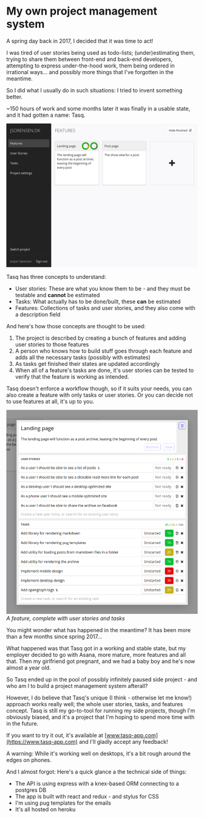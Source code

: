 # My own project management system

A spring day back in 2017, I decided that it was time to act!

I was tired of user stories being used as todo-lists; (under)estimating them, trying to share them between front-end and back-end developers, attempting to express under-the-hood work, them being ordered in irrational ways... and possibly more things that I've forgotten in the meantime.

So I did what I usually do in such situations: I tried to invent something better.

~150 hours of work and some months later it was finally in a usable state, and it had gotten a name: Tasq.

![the list of features](images/2019-05-31/features-list.png)

Tasq has three concepts to understand:
- User stories: These are what you know them to be - and they must be testable and **cannot** be estimated
- Tasks: What actually has to be done/built, these **can** be estimated
- Features: Collections of tasks and user stories, and they also come with a description field

And here's how those concepts are thought to be used:
1. The project is described by creating a bunch of features and adding user stories to those features
2. A person who knows how to build stuff goes through each feature and adds all the necessary tasks (possibly with estimates)
3. As tasks get finished their states are updated accordingly
4. When all of a feature's tasks are done, it's user stories can be tested to verify that the feature is working as intended.

Tasq doesn't enforce a workflow though, so if it suits your needs, you can also create a feature with only tasks or user stories. Or you can decide not to use features at all, it's up to you.

![a feature with user stories and tasks](images/2019-05-31/feature.png)
_A feature, complete with user stories and tasks_

You might wonder what has happened in the meantime? It has been more than a few months since spring 2017...

What happened was that Tasq got in a  working and stable state, but my employer decided to go with Asana, more mature, more features and all that.
Then my girlfriend got pregnant, and we had a baby boy and he's now almost a year old.

So Tasq ended up in the pool of possibly infinitely paused side project - and who am I to build a project management system afterall?

However, I do believe that Tasq's unique (I think - otherwise let me know!) approach works really well; the whole user stories, tasks, and features concept. Tasq is still my go-to-tool for running my side projects, though I'm obviously biased, and it's a project that I'm hoping to spend more time with in the future.

If you want to try it out, it's available at [www.tasq-app.com](https://www.tasq-app.com) and I'll gladly accept any feedback!

A warning: While it's working well on desktops, it's a bit rough around the edges on phones.

And I almost forgot: Here's a quick glance a the technical side of things:
 - The API is using express with a knex-based ORM connecting to a postgres DB
 - The app is built with react and redux - and stylus for CSS
 - I'm using pug templates for the emails
 - It's all hosted on heroku
